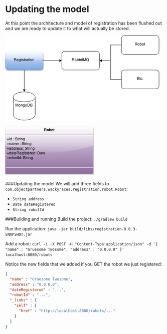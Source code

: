 Updating the model
===
At this point the architecture and model of registration has been flushed out and we are ready to update it to what 
will actually be stored.  
 
![Registration Service](/src/main/resources/registration-service.jpg)   

![Robot](/src/main/resources/robot.jpg)   

###Updating the model
We will add three fields to `com.objectpartners.wackyraces.registration.robot.Robot`:
* `String address`
* `Date dateRegistered`
* `String robotId`

###Building and running
Build the project:
`./gradlew build`

Run the application:
`java -jar build/libs/registration-0.0.3-SNAPSHOT.jar`

Add a robot:
`curl -i -X POST -H "Content-Type:application/json" -d '{  "name" : "Gruesome Twosome", "address" : "0.0.0.0" }' localhost:8080/robots`

Notice the new fields that we added if you GET the robot we just registered:
```json
{
  "name" : "Gruesome Twosome",
  "address" : "0.0.0.0",
  "dateRegistered" : "...",
  "robotId" : "...",
  "_links" : {
    "self" : {
      "href" : "http://localhost:8080/robots/..."
    }
  }
}
```
